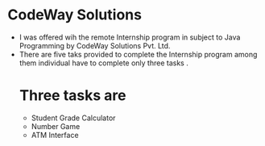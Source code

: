 # CodeWay Solutions 
 - I was offered wih the remote Internship program in subject to Java Programming by CodeWay Solutions Pvt. Ltd.
 - There are five taks provided to complete the Internship program among them individual have to complete only three tasks
.
   # Three tasks are
   - Student Grade Calculator
   - Number Game
   - ATM Interface 
